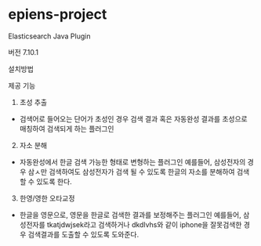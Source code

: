 # epiens-project

Elasticsearch Java Plugin

버전
7.10.1

설치방법

제공 기능

1. 초성 추출
- 검색어로 들어오는 단어가 초성인 경우 검색 결과 혹은 자동완성 결과를 초성으로 매칭하여 검색되게 하는 플러그인

2. 자소 분해
- 자동완성에서 한글 검색 가능한 형태로 변형하는 플러그인
예를들어, 삼성전자의 경우 삼ㅅ만 검색하여도 삼성전자가 검색 될 수 있도록 한글의 자소를 분해하여 검색 할 수 있도록 한다.

3. 한영/영한 오타교정
- 한글을 영문으로, 영문을 한글로 검색한 결과를 보정해주는 플러그인
예를들어, 삼성전자를 tkatjdwjsek라고 검색하거나 dkdlvhs와 같이 iphone을 잘못검색한 경우 검색결과를 도출할 수 있도록 도와준다.
